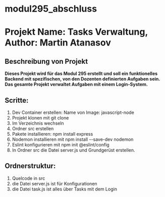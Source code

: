 # modul295_abschluss

# Projekt Name: Tasks Verwaltung, Author: Martin Atanasov

## Beschreibung von Projekt

**Dieses Projekt wird für das Modul 295 erstellt und soll ein funktionelles Backend mit spezifischen, von den Dozenten definierten Aufgaben sein. Das gesamte Projekt verwaltet Aufgaben mit einem Login-System.**

## Scritte:
1. Dev Container erstellen: Name von Image: javascript-node
2. Projekt klonen mit git clone
3. Im Verzeichnis wechseln
4. Ordner src erstellen
5. Pakete installieren: npm install express
6. Nodemon installieren mit npm install --save-dev nodemon
7. Eslint konfigurieren mit npm init @eslint/config
8. In Ordner src die Datei server.js und Grundgerüst erstellen.

## Ordnerstruktur:
1. Quelcode in src
2. die Datei server.js ist für Konfigurationen
3. die Datei task.js ist alles über Tasks mit dem Login




